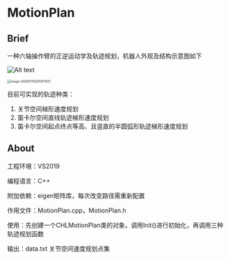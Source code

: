 # MotionPlan

## Brief

一种六轴操作臂的正逆运动学及轨迹规划，机器人外观及结构示意图如下

![Alt text](https://github.com/ShengsiFan/Robotics/raw/master/MotionPlan/image-20200714205430597.png)

<img src="D:\Material\STU\PROGRAMMING\Robotics\MotionPlan\image-20200714205517421.png" alt="image-20200714205517421" style="zoom:50%;" />

目前可实现的轨迹种类：

1. 关节空间梯形速度规划
2. 笛卡尔空间直线轨迹梯形速度规划
3. 笛卡尔空间起点终点等高、且竖直的半圆弧形轨迹梯形速度规划

## About

工程环境：VS2019

编程语言：C++

附加依赖：eigen矩阵库，每次改变路径需重新配置

作用文件：MotionPlan.cpp，MotionPlan.h

使用：先创建一个CHLMotionPlan类的对象，调用Init()进行初始化，再调用三种轨迹规划函数

输出：data.txt	关节空间速度规划点集
